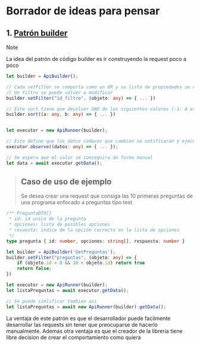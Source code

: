 # Borrador de ideas para pensar

## 1. [Patrón builder](https://refactoring.guru/design-patterns/builder)

> [!note]
> La idea del patrón de código builder es ir construyendo la request poco a poco

```typescript
let builder = ApiBuilder();

// Cada setFilter se comporta como un OR y su lista de propiedades se comporta como un AND
// Un filtro se puede volver a modificar 
builder.setFilter("id_filtro", (objeto: any) => { ... })

// Este sort tiene que devolver UNO de los siguientes valores (-1: A es inferior a B) (0: A es lo mismo que B) (1: A es superior a B)
builder.sort((a: any, b: any) => { ... })


let executor = new ApiRunner(builder);

// Esto define que los datos cadavez que cambien se notificaran y ejecutaran el lambda
executor.observe((datos: any) => { ... });

// Se espera que el valor se conseguira de forma manual
let data = await executor.getData();
```

> ## Caso de uso de ejemplo
>
> Se desea crear una request que consiga las 10 primeras preguntas de una programa enfocado a preguntas tipo test
```typescript
/** PreguntaDTO[]
 * id: id unico de la pregunta
 * opciones: lista de posibles opciones
 * resuesta: indice de la opción correcta en la lista de opciones
 */
type pregunta { id: number, opciones: string[], respuesta: number }

let builder = ApiBuilder('GetPreguntas');
builder.setFilter("preguntas", (objeto: any) => { 
    if (objeto.id > 0 && 10 < objeto.id) return true
    return false;
})

let executor = new ApiRunner(builder);
let listaPreguntas = await executor.getData();

// Se puede simlificar tambien asi
let listaPreguntas = await new ApiRunner(builder).getData();
```

La ventaja de este patrón es que el desarrollador puede facilmente desarrollar las requests sin tener que preocuparse de hacerlo manualmente. Ademas otra ventaja es que el creador de la libreria tiene libre decision de crear el comportamiento como quiera